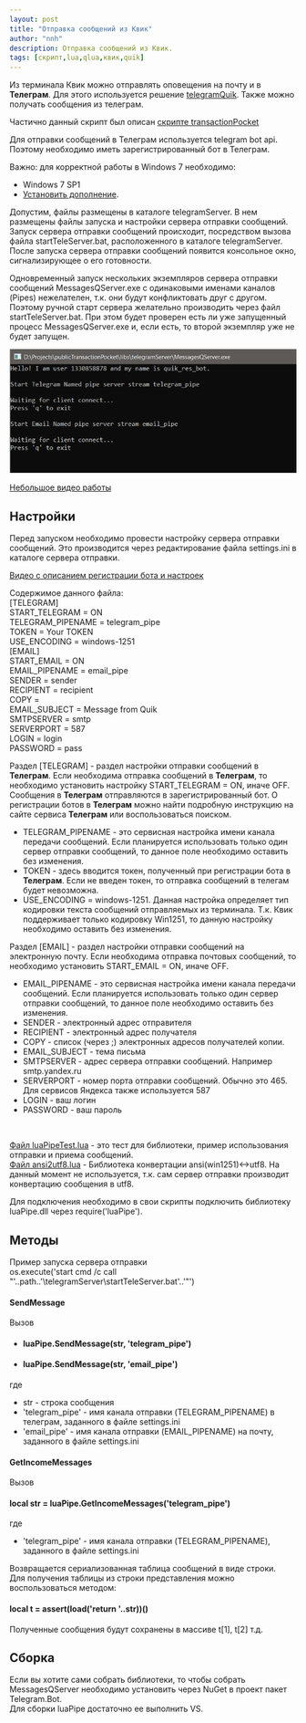 ```yaml
---
layout: post
title: "Отправка сообщений из Квик"
author: "nnh"
description: Отправка сообщений из Квик.
tags: [скрипт,lua,qlua,квик,quik]
---
```


Из терминала Квик можно отправлять оповещения на почту и в **Телеграм**. Для этого используется решение [telegramQuik](https://github.com/nick-nh/qlua/tree/master/telegramQuik).
Также можно получать сообщения из телеграм.

Частично данный скрипт был описан [скрипте transactionPocket](https://nick-nh.github.io/2021-01-10/transactionPocket-post)

Для отправки сообщений в Телеграм используется telegram bot api. Поэтому необходимо иметь зарегистрированный бот в Телеграм.

Важно: для корректной работы в Windows 7 необходимо:
- Windows 7 SP1
- [Установить дополнение](https://support.microsoft.com/en-us/topic/update-to-enable-tls-1-1-and-tls-1-2-as-default-secure-protocols-in-winhttp-in-windows-c4bd73d2-31d7-761e-0178-11268bb10392).

Допустим, файлы размещены в каталоге telegramServer. В нем размещены файлы запуска и настройки сервера отправки сообщений. Запуск сервера отправки сообщений происходит, посредством вызова файла startTeleServer.bat, расположенного в каталоге telegramServer. После запуска сервера отправки сообщений появится консольное окно, сигнализирующее о его готовности.

Одновременный запуск нескольких экземпляров сервера отправки сообщений MessagesQServer.exe с одинаковыми именами каналов (Pipes) нежелателен, т.к. они будут конфликтовать друг с другом.
Поэтому ручной старт сервера желательно производить через файл startTeleServer.bat. При этом будет проверен есть ли уже запущенный процесс MessagesQServer.exe и, если есть, то второй экземпляр уже не будет запущен.

![](/assets/images/trP/trP_10.PNG)

[Небольшое видео работы](https://youtu.be/14c4nQiDdfU)

## Настройки

Перед запуском необходимо провести настройку сервера отправки сообщений. Это производится через редактирование файла settings.ini в каталоге сервера отправки.

[Видео с описанием регистрации бота и настроек](https://youtu.be/Vy_m7qUwirY)

Содержимое данного файла:<br>
[TELEGRAM]<br>
START_TELEGRAM = ON<br>
TELEGRAM_PIPENAME = telegram_pipe<br>
TOKEN = Your TOKEN<br>
USE_ENCODING = windows-1251<br>
[EMAIL]<br>
START_EMAIL = ON<br>
EMAIL_PIPENAME = email_pipe<br>
SENDER = sender<br>
RECIPIENT = recipient<br>
COPY =<br>
EMAIL_SUBJECT = Message from Quik<br>
SMTPSERVER = smtp<br>
SERVERPORT = 587<br>
LOGIN = login<br>
PASSWORD = pass<br>

Раздел [TELEGRAM] - раздел настройки отправки сообщений в **Телеграм**. Если необходима отправка сообщений в **Телеграм**, то необходимо установить настройку START_TELEGRAM = ON, иначе OFF. Сообщения в **Телеграм** отправляются в зарегистрированный бот. О регистрации ботов в **Телеграм** можно найти подробную инструкцию на сайте сервиса **Телеграм** или воспользоваться поиском.<br>
- TELEGRAM_PIPENAME - это сервисная настройка имени канала передачи сообщений. Если планируется использовать только один сервер отправки сообщений, то данное поле необходимо оставить без изменения.<br>
- TOKEN - здесь вводится токен, полученный при регистрации бота в **Телеграм**. Если не введен токен, то отправка сообщений в телегам будет невозможна.<br>
- USE_ENCODING = windows-1251. Данная настройка определяет тип кодировки текста сообщений отправляемых из терминала. Т.к. Квик поддерживает только кодировку Win1251, то данную настройку необходимо оставить без изменения.

Раздел [EMAIL] - раздел настройки отправки сообщений на электронную почту. Если необходима отправка почтовых сообщений, то необходимо установить START_EMAIL = ON, иначе OFF.<br>
- EMAIL_PIPENAME - это сервисная настройка имени канала передачи сообщений. Если планируется использовать только один сервер отправки сообщений, то данное поле необходимо оставить без изменения.<br>
- SENDER - электронный адрес отправителя
- RECIPIENT - электронный адрес получателя
- COPY - список (через ;) электронных адресов получателей копии.
- EMAIL_SUBJECT - тема письма
- SMTPSERVER - адрес сервера отправки сообщений. Например smtp.yandex.ru
- SERVERPORT - номер порта отправки сообщений. Обычно это 465. Для сервисов Яндекса также используется 587
- LOGIN - ваш логин
- PASSWORD - ваш пароль
<br>

[Файл luaPipeTest.lua](https://github.com/nick-nh/qlua/blob/master/telegramQuik/luaPipeTest.lua) - это тест для библиотеки, пример использования отправки и приема сообщений.<br>
[Файл ansi2utf8.lua](https://github.com/nick-nh/qlua/blob/master/telegramQuik/ansi2utf8.lua) - Библиотека конвертации ansi(win1251)<->utf8. На данный момент не используется, т.к. сам сервер отправки производит конвертацию сообщения в utf8.

Для подключения необходимо в свои скрипты подключить библиотеку luaPipe.dll через require('luaPipe').

## Методы

Пример запуска сервера отправки<br>
os.execute('start cmd /c call "'..path..'\\telegramServer\\startTeleServer.bat'..'"')

#### SendMessage
Вызов
- #### luaPipe.SendMessage(str, 'telegram_pipe')
- #### luaPipe.SendMessage(str, 'email_pipe')<br>

где
- str - строка сообщения
- 'telegram_pipe' - имя канала отправки (TELEGRAM_PIPENAME) в телеграм, заданного в файле settings.ini
- 'email_pipe' - имя канала отправки (EMAIL_PIPENAME) на почту, заданного в файле settings.ini


#### GetIncomeMessages
Вызов
#### local str = luaPipe.GetIncomeMessages('telegram_pipe')

где
- 'telegram_pipe' - имя канала отправки (TELEGRAM_PIPENAME), заданного в файле settings.ini

Возвращается сериализованная таблица сообщений в виде строки.<br>
Для получения таблицы из строки представления можно воспользоваться методом:<br>
#### local t = assert(load('return '..str))()
Полученные сообщения будут сохранены в массиве t[1], t[2] т.д.

## Сборка

Если вы хотите сами собрать библиотеки, то чтобы собрать MessagesQServer необходимо установить через NuGet в проект пакет Telegram.Bot.<br>
Для сборки luaPipe достаточно ее выполнить VS.